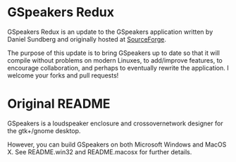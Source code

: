 GSpeakers Redux
===============

GSpeakers Redux is an update to the GSpeakers application written by Daniel Sundberg and originally hosted at [SourceForge](https://sourceforge.net/projects/gspeakers/).

The purpose of this update is to bring GSpeakers up to date so that it will compile without problems on modern Linuxes, to add/improve features, to encourage collaboration, and perhaps to eventually rewrite the application.  I welcome your forks and pull requests!


Original README
===============

GSpeakers is a loudspeaker enclosure and crossovernetwork designer for the gtk+/gnome desktop.

However, you can build GSpeakers on both Microsoft Windows and MacOS X. See README.win32 and README.macosx for further details.
